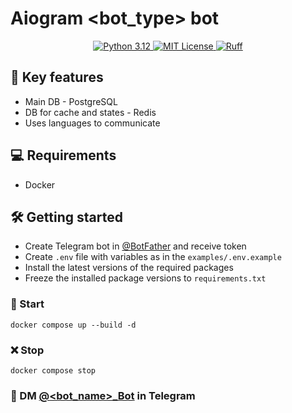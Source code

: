 # Aiogram <bot_type> bot

<p align="center">
  <a href="https://www.python.org/downloads/release/python-3120/">
    <img src="https://img.shields.io/badge/Python-3.12-FFD64E.svg" alt="Python 3.12">
  </a>
  <a href="https://github.com/j3rrryy/aiogram_bot_template/blob/main/LICENSE">
    <img src="https://img.shields.io/badge/License-MIT-blue.svg" alt="MIT License">
  </a>
  <a href="https://github.com/astral-sh/ruff">
    <img src="https://img.shields.io/endpoint?url=https://raw.githubusercontent.com/astral-sh/ruff/main/assets/badge/v2.json" alt="Ruff">
  </a>
</p>

## :book: Key features

- Main DB - PostgreSQL
- DB for cache and states - Redis
- Uses <languages> languages to communicate

## :computer: Requirements

- Docker

## :hammer_and_wrench: Getting started

- Create Telegram bot in [@BotFather](https://t.me/BotFather) and receive token
- Create `.env` file with variables as in the `examples/.env.example`
- Install the latest versions of the required packages
- Freeze the installed package versions to `requirements.txt`

### :rocket: Start

```shell
docker compose up --build -d
```

### :x: Stop

```shell
docker compose stop
```

### :email: DM [@<bot_name>_Bot](https://t.me/<bot_name>_Bot) in Telegram
